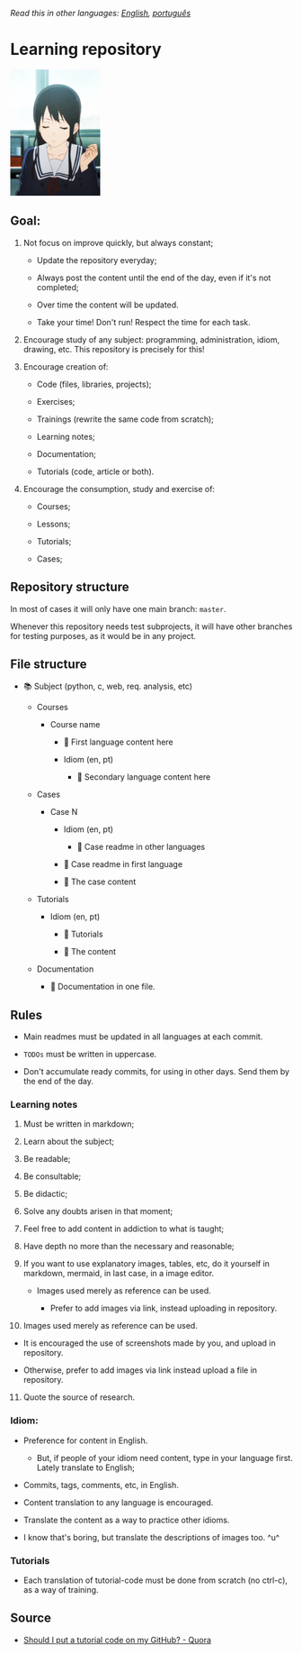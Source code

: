 *Read this in other languages: [English](readme.md), [português](readme.pt.md)*

# Learning repository

![](amazing-selfish.gif)

## Goal:

1. Not focus on improve quickly, but always constant;
   
   - Update the repository everyday;
   
   - Always post the content until the end of the day, even if it's not completed;
   
   - Over time the content will be updated.

   - Take your time! Don't run! Respect the time for each task.
   
2. Encourage study of any subject: programming, administration, idiom, drawing, etc. This repository is precisely for this!

3. Encourage creation of:
   
   * Code (files, libraries, projects);
   
   * Exercises;
   
   * Trainings (rewrite the same code from scratch);
   
   * Learning notes;
   
   * Documentation;
   
   * Tutorials (code, article or both).

4. Encourage the consumption, study and exercise of:
   
   * Courses;
   
   * Lessons;
   
   * Tutorials;

   * Cases;

## Repository structure

In most of cases it will only have one main branch: `master`.

Whenever this repository needs test subprojects, it will have other branches for testing purposes, as it would be in any project.

## File structure

* :books: Subject (python, c, web, req. analysis, etc)

   * Courses

      * Course name

         * :book: First language content here

         * Idiom (en, pt)

            * :book: Secondary language content here

   * Cases

      *  Case N

         * Idiom (en, pt)

            * :book: Case readme in other languages

         * :book: Case readme in first language

         * :toolbox: The case content

   * Tutorials

      * Idiom (en, pt)
      
         * :book: Tutorials

         * :toolbox: The content
   
   * Documentation

      * :book: Documentation in one file.

## Rules

* Main readmes must be updated in all languages at each commit.

* `TODΟs` must be written in uppercase.

* Don't accumulate ready commits, for using in other days. Send them by the end of the day.

### Learning notes

1. Must be written in markdown;

2. Learn about the subject;

3. Be readable;

4. Be consultable;

5. Be didactic;

6. Solve any doubts arisen in that moment;

7. Feel free to add content in addiction to what is taught;

8. Have depth no more than the necessary and reasonable;

9. If you want to use explanatory images, tables, etc, do it yourself in markdown, mermaid, in last case, in a image editor.

   * Images used merely as reference can be used.

      * Prefer to add images via link, instead uploading in repository.

10. Images used merely as reference can be used.

   * It is encouraged the use of screenshots made by you, and upload in repository.

   * Otherwise, prefer to add images via link instead upload a file in repository.

11. Quote the source of research.

### Idiom:

* Preference for content in English.

  * But, if people of your idiom need content, type in your language first. Lately translate to English;

* Commits, tags, comments, etc, in English.

* Content translation to any language is encouraged.

* Translate the content as a way to practice other idioms.

* I know that's boring, but translate the descriptions of images too. ^u^

### Tutorials

* Each translation of tutorial-code must be done from scratch (no ctrl-c), as a way of training.

## Source

* [Should I put a tutorial code on my GitHub? - Quora](https://www.quora.com/Should-I-put-a-tutorial-code-on-my-GitHub)